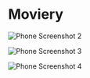 # Moviery

![Phone Screenshot 2](https://github.com/ismayilovmurad/Moviery/assets/42063887/38247810-04aa-47c7-9b57-cd3f12f753ce)

![Phone Screenshot 3](https://github.com/ismayilovmurad/Moviery/assets/42063887/229317df-15d5-4e61-832e-e6e9637231db)

![Phone Screenshot 4](https://github.com/ismayilovmurad/Moviery/assets/42063887/e7453f11-8698-430f-bebd-2c4f1ef19ec8)
